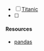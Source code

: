 


- [ ] [Titanic](https://www.kaggle.com/c/titanic)
- [ ] 


#### Resources 


+ [pandas](http://pandas.pydata.org/pandas-docs/stable/10min.html)